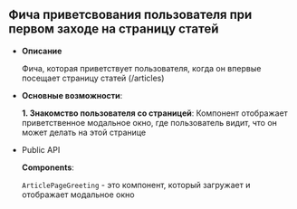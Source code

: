 ## Фича приветсвования пользователя при первом заходе на страницу статей

- **Описание** 

    Фича, которая приветствует пользователя, когда он впервые посещает страницу статей (/articles)

- **Основные возможности**:

    **1. Знакомство пользователя со страницей**: Компонент отображает приветственное модальное окно, где пользователь видит, что он может делать на этой странице

    
- Public API

    **Components**:

    `ArticlePageGreeting` - это компонент, который загружает и отображает модальное окно